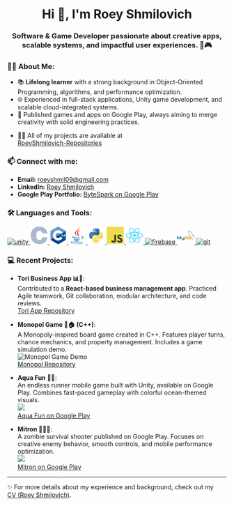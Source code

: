 <h1 align="center">Hi 👋, I'm Roey Shmilovich</h1>

<h3 align="center">Software & Game Developer passionate about creative apps, scalable systems, and impactful user experiences. 🚀🎮</h3>

<h3 align="left">🧑‍💻 About Me:</h3>

<ul>
  <li>📚 <strong>Lifelong learner</strong> with a strong background in Object-Oriented Programming, algorithms, and performance optimization.</li>
  <li>🌐 Experienced in full-stack applications, Unity game development, and scalable cloud-integrated systems.</li>
  <li>🚀 Published games and apps on Google Play, always aiming to merge creativity with solid engineering practices.</li>
</ul>

- 👨‍💻 All of my projects are available at  
[RoeyShmilovich-Repositories](https://github.com/RoeYeoR?tab=repositories)


<h3 align="left">📫 Connect with me:</h3>

- **Email:** roeyshmil09@gmail.com  
- **LinkedIn:** [Roey Shmilovich](https://www.linkedin.com/in/roey-shmilo/)  
- **Google Play Portfolio:** [ByteSpark on Google Play](https://play.google.com/store/apps/developer?id=ByteSpark)  

<h3 align="left">🛠️ Languages and Tools:</h3>
<p align="left">
<a href="https://unity.com/" target="_blank" rel="noreferrer"> <img src="https://cdn.worldvectorlogo.com/logos/unity-69.svg" alt="unity" width="40" height="40"/> </a>
<a href="https://www.cprogramming.com/" target="_blank" rel="noreferrer"> <img src="https://raw.githubusercontent.com/devicons/devicon/master/icons/c/c-original.svg" alt="c" width="40" height="40"/> </a>
<a href="https://www.w3schools.com/cpp/" target="_blank" rel="noreferrer"> <img src="https://raw.githubusercontent.com/devicons/devicon/master/icons/cplusplus/cplusplus-original.svg" alt="cplusplus" width="40" height="40"/> </a>
<a href="https://www.java.com" target="_blank" rel="noreferrer"> <img src="https://raw.githubusercontent.com/devicons/devicon/master/icons/java/java-original.svg" alt="java" width="40" height="40"/> </a>
<a href="https://www.python.org" target="_blank" rel="noreferrer"> <img src="https://raw.githubusercontent.com/devicons/devicon/master/icons/python/python-original.svg" alt="python" width="40" height="40"/> </a>
<a href="https://developer.mozilla.org/en-US/docs/Web/JavaScript" target="_blank" rel="noreferrer"> <img src="https://raw.githubusercontent.com/devicons/devicon/master/icons/javascript/javascript-original.svg" alt="javascript" width="40" height="40"/> </a>
<a href="https://react.dev/" target="_blank" rel="noreferrer"> <img src="https://raw.githubusercontent.com/devicons/devicon/master/icons/react/react-original.svg" alt="react" width="40" height="40"/> </a>
<a href="https://firebase.google.com/" target="_blank" rel="noreferrer"> <img src="https://www.vectorlogo.zone/logos/firebase/firebase-icon.svg" alt="firebase" width="40" height="40"/> </a>
<a href="https://www.mysql.com/" target="_blank" rel="noreferrer"> <img src="https://raw.githubusercontent.com/devicons/devicon/master/icons/mysql/mysql-original-wordmark.svg" alt="mysql" width="40" height="40"/> </a>
<a href="https://git-scm.com/" target="_blank" rel="noreferrer"> <img src="https://www.vectorlogo.zone/logos/git-scm/git-scm-icon.svg" alt="git" width="40" height="40"/> </a>
</p>

<h3 align="left">💻 Recent Projects:</h3>

- **Tori Business App 📊💼**:  
  Contributed to a **React-based business management app**. Practiced Agile teamwork, Git collaboration, modular architecture, and code reviews.  
  [Tori App Repository](https://github.com/RoeYeoR/Tori)

- **Monopol Game 🎲🏠 (C++)**:  
  A Monopoly-inspired board game created in C++. Features player turns, chance mechanics, and property management. Includes a game simulation demo.  
  ![Monopol Game Demo](monopol-demo.gif)  
  [Monopol Repository](https://github.com/RoeYeoR/Monopol)

- **Aqua Fun 🌊🐠**:  
  An endless runner mobile game built with Unity, available on Google Play. Combines fast-paced gameplay with colorful ocean-themed visuals.  
  <img src="https://play-lh.googleusercontent.com/GFFkqN4r7Z0GhG_3d0zT7NfItF9iKZomskni8D_FiY5G6r0nOUGpImW44kFJxR2X4Q=w2560-h1440" width="250"/>  
  [Aqua Fun on Google Play](https://play.google.com/store/apps/details?id=com.Mastik.AquaFun)

- **Mitron 🧟‍♂️🔫**:  
  A zombie survival shooter published on Google Play. Focuses on creative enemy behavior, smooth controls, and mobile performance optimization.  
  <img src="https://play-lh.googleusercontent.com/JB8sY2h2N0h3wN77fppwQdc-OS_FxE9mrp0qvda6rzk6cYy20Q53jYw3EVtXJQWsdA=w2560-h1440" width="250"/>  
  [Mitron on Google Play](https://play.google.com/store/apps/details?id=com.mastik.mitron)

---

✨ For more details about my experience and background, check out my  
[CV (Roey Shmilovich)](RoeyShmilovich.pdf).


